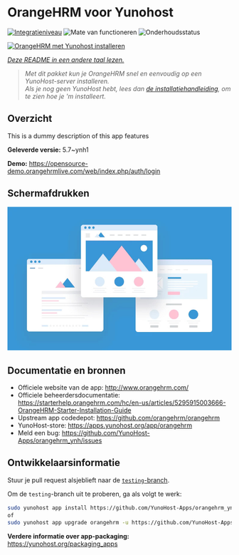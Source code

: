 <!--
NB: Deze README is automatisch gegenereerd door <https://github.com/YunoHost/apps/tree/master/tools/readme_generator>
Hij mag NIET handmatig aangepast worden.
-->

# OrangeHRM voor Yunohost

[![Integratieniveau](https://apps.yunohost.org/badge/integration/orangehrm)](https://ci-apps.yunohost.org/ci/apps/orangehrm/)
![Mate van functioneren](https://apps.yunohost.org/badge/state/orangehrm)
![Onderhoudsstatus](https://apps.yunohost.org/badge/maintained/orangehrm)

[![OrangeHRM met Yunohost installeren](https://install-app.yunohost.org/install-with-yunohost.svg)](https://install-app.yunohost.org/?app=orangehrm)

*[Deze README in een andere taal lezen.](./ALL_README.md)*

> *Met dit pakket kun je OrangeHRM snel en eenvoudig op een YunoHost-server installeren.*  
> *Als je nog geen YunoHost hebt, lees dan [de installatiehandleiding](https://yunohost.org/install), om te zien hoe je 'm installeert.*

## Overzicht

This is a dummy description of this app features


**Geleverde versie:** 5.7~ynh1

**Demo:** <https://opensource-demo.orangehrmlive.com/web/index.php/auth/login>

## Schermafdrukken

![Schermafdrukken van OrangeHRM](./doc/screenshots/example.jpg)

## Documentatie en bronnen

- Officiele website van de app: <http://www.orangehrm.com/>
- Officiele beheerdersdocumentatie: <https://starterhelp.orangehrm.com/hc/en-us/articles/5295915003666-OrangeHRM-Starter-Installation-Guide>
- Upstream app codedepot: <https://github.com/orangehrm/orangehrm>
- YunoHost-store: <https://apps.yunohost.org/app/orangehrm>
- Meld een bug: <https://github.com/YunoHost-Apps/orangehrm_ynh/issues>

## Ontwikkelaarsinformatie

Stuur je pull request alsjeblieft naar de [`testing`-branch](https://github.com/YunoHost-Apps/orangehrm_ynh/tree/testing).

Om de `testing`-branch uit te proberen, ga als volgt te werk:

```bash
sudo yunohost app install https://github.com/YunoHost-Apps/orangehrm_ynh/tree/testing --debug
of
sudo yunohost app upgrade orangehrm -u https://github.com/YunoHost-Apps/orangehrm_ynh/tree/testing --debug
```

**Verdere informatie over app-packaging:** <https://yunohost.org/packaging_apps>
